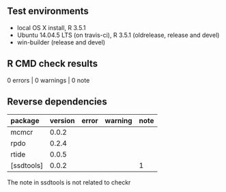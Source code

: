 ## Test environments

* local OS X install, R 3.5.1
* Ubuntu 14.04.5 LTS (on travis-ci), R 3.5.1 (oldrelease, release and devel)
* win-builder (release and devel)

## R CMD check results

0 errors | 0 warnings | 0 note

## Reverse dependencies

|package                          |version |error |warning |note |
|:--------------------------------|:-------|:-----|:-------|:----|
|mcmcr                            |0.0.2   |      |        |     |
|rpdo                             |0.2.4   |      |        |     |
|rtide                            |0.0.5   |      |        |     |
|[ssdtools]                       |0.0.2   |      |        |1    |

The note in ssdtools is not related to checkr
